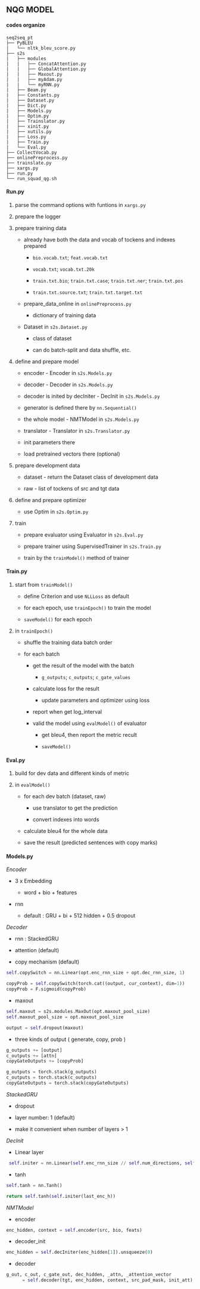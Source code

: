 ## NQG MODEL

#### codes organize

```
seq2seq_pt
├── PyBLEU
|   └── nltk_bleu_score.py
├── s2s
|   ├── modules
|   |   ├── ConcatAttention.py
|   |   ├── GlobalAttention.py
|   |   ├── Maxout.py
|   |   ├── myAdam.py
|   |   └── myRNN.py
|   ├── Beam.py
|   ├── Constants.py
|   ├── Dataset.py
|   ├── Dict.py
|   ├── Models.py
|   ├── Optim.py
|   ├── Trainslator.py
|   ├── xinit.py
|   ├── xutils.py
|   ├── Loss.py
|   ├── Train.py
|   └── Eval.py
├── CollectVocab.py
├── onlinePreprocess.py
├── trainslate.py
├── xargs.py
├── run.py
└── run_squad_qg.sh
```

#### Run.py

1. parse the command options with funtions in `xargs.py`

2. prepare the logger

3. prepare training data

    * already have both the data and vocab of tockens and indexes prepared

        - `bio.vocab.txt`; `feat.vocab.txt`

        - `vocab.txt`; `vocab.txt.20k`

        - `train.txt.bio`; `train.txt.case`; `train.txt.ner`; `train.txt.pos`

        - `train.txt.source.txt`; `train.txt.target.txt`

    * prepare_data_online in `onlinePreprocess.py`

        - dictionary of training data

    * Dataset in `s2s.Dataset.py`

        - class of dataset

        - can do batch-split and data shuffle, etc.

4. define and prepare model

    * encoder - Encoder in `s2s.Models.py`

    * decoder - Decoder in `s2s.Models.py`

    * decoder is inited by decIniter - DecInit in `s2s.Models.py`

    * generator is defined there by `nn.Sequential()`

    * the whole model - NMTModel in `s2s.Models.py`

    * translator - Translator in `s2s.Translator.py`

    * init parameters there

    * load pretrained vectors there (optional)

5. prepare development data

    * dataset - return the Dataset class of development data

    * raw - list of tockens of src and tgt data

6. define and prepare optimizer

    * use Optim in `s2s.Optim.py`

7. train

    * prepare evaluator using Evaluator in `s2s.Eval.py`

    * prepare trainer using SupervisedTrainer in `s2s.Train.py`

    * train by the `trainModel()` method of trainer

#### Train.py

1. start from `trainModel()`

    * define Criterion and use `NLLLoss` as default

    * for each epoch, use `trainEpoch()` to train the model

    * `saveModel()` for each epoch

2. in `trainEpoch()`

    * shuffle the training data batch order

    * for each batch

        - get the result of the model with the batch

            * `g_outputs`; `c_outputs`; `c_gate_values`

        - calculate loss for the result

            * update parameters and optimizer using loss

        - report when get log_interval

        - valid the model using `evalModel()` of evaluator

            * get bleu4, then report the metric recult

            * `saveModel()`

#### Eval.py

1. build for dev data and different kinds of metric

2. in `evalModel()`

    * for each dev batch (dataset, raw)

        - use translator to get the prediction

        - convert indexes into words

    * calculate bleu4 for the whole data

    * save the result (predicted sentences with copy marks)

#### Models.py

*Encoder*

* 3 x Embedding

   * word + bio + features

* rnn

   * default : GRU + bi + 512 hidden + 0.5 dropout

*Decoder*

* rnn : StackedGRU

* attention (default)

* copy mechanism (default)

```python
self.copySwitch = nn.Linear(opt.enc_rnn_size + opt.dec_rnn_size, 1)

copyProb = self.copySwitch(torch.cat((output, cur_context), dim=1))
copyProb = F.sigmoid(copyProb)
```

* maxout

```python
self.maxout = s2s.modules.MaxOut(opt.maxout_pool_size)
self.maxout_pool_size = opt.maxout_pool_size

output = self.dropout(maxout)
```

* three kinds of output ( generate, copy, prob )

```python
g_outputs += [output]
c_outputs += [attn]
copyGateOutputs += [copyProb]

g_outputs = torch.stack(g_outputs)
c_outputs = torch.stack(c_outputs)
copyGateOutputs = torch.stack(copyGateOutputs)
```

*StackedGRU*

* dropout

* layer number: 1 (default)

* make it convenient when number of layers > 1

*DecInit*

* Linear layer

```python
 self.initer = nn.Linear(self.enc_rnn_size // self.num_directions, self.dec_rnn_size)
 ```

 * tanh

 ```python
 self.tanh = nn.Tanh()

 return self.tanh(self.initer(last_enc_h))
 ```

*NMTModel*

* encoder

```python
enc_hidden, context = self.encoder(src, bio, feats)
```

* decoder_init

```python
enc_hidden = self.decIniter(enc_hidden[1]).unsqueeze(0)
```

* decoder

```python
g_out, c_out, c_gate_out, dec_hidden, _attn, _attention_vector
      = self.decoder(tgt, enc_hidden, context, src_pad_mask, init_att)
```
